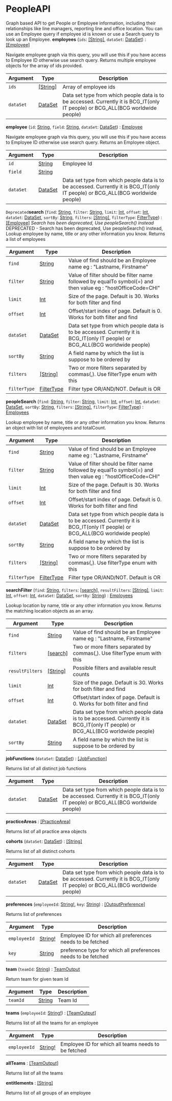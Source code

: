# PeopleAPI
Graph based API to get People or Employee information, including their relationships like line managers, reporting line and office location. You can use an Employee query if employee id is known or use a Search query to look up an Employee.
**employees** (`ids`: [[String]](locationapi/scalar#string), `dataSet`: [DataSet](locationapi/enum#dataset)) : [[Employee]](locationapi/object#employee)

Navigate employee graph via this query, you will use this if you have access to Employee ID otherwise use search query. Returns multiple employee objects for the array of ids provided.

| Argument  | Type               | Description      |
| --------- | ------------------ | ---------------- |
| `ids` | [[String]](locationapi/scalar#string) | Array of employee ids |
| `dataSet` | [DataSet](locationapi/enum#dataset) | Data set type from which people data is to be accessed. Currently it is BCG_IT(only IT people) or BCG_ALL(BCG worldwide people) |

**employee** (`id`: [String](locationapi/scalar#string), `field`: [String](locationapi/scalar#string), `dataSet`: [DataSet](locationapi/enum#dataset)) : [Employee](locationapi/object#employee)

Navigate employee graph via this query, you will use this if you have access to Employee ID otherwise use search query. Returns an Employee object.

| Argument  | Type               | Description      |
| --------- | ------------------ | ---------------- |
| `id` | [String](locationapi/scalar#string) | Employee Id |
| `field` | [String](locationapi/scalar#string) |  |
| `dataSet` | [DataSet](locationapi/enum#dataset) | Data set type from which people data is to be accessed. Currently it is BCG_IT(only IT people) or BCG_ALL(BCG worldwide people) |

`Deprecated`**search** (`find`: [String](locationapi/scalar#string), `filter`: [String](locationapi/scalar#string), `limit`: [Int](locationapi/scalar#int), `offset`: [Int](locationapi/scalar#int), `dataSet`: [DataSet](locationapi/enum#dataset), `sortBy`: [String](locationapi/scalar#string), `filters`: [[String]](locationapi/scalar#string), `filterType`: [FilterType](locationapi/enum#filtertype)) : [[Employee]](locationapi/object#employee)
*Search has been deprecated, Use peopleSearch() instead*
DEPRECATED -  Search has been deprecated, Use peopleSearch() instead, Lookup employee by name, title or any other information you know. Returns a list of employees

| Argument  | Type               | Description      |
| --------- | ------------------ | ---------------- |
| `find` | [String](locationapi/scalar#string) | Value of find should be an Employee name eg : "Lastname, Firstname" |
| `filter` | [String](locationapi/scalar#string) | Value of filter should be filter name followed by equalTo symbol(=) and then value eg : "hostOfficeCode=CHI" |
| `limit` | [Int](locationapi/scalar#int) | Size of the page. Default is 30. Works for both filter and find |
| `offset` | [Int](locationapi/scalar#int) | Offset/start index of page. Default is 0. Works for both filter and find |
| `dataSet` | [DataSet](locationapi/enum#dataset) | Data set type from which people data is to be accessed. Currently it is BCG_IT(only IT people) or BCG_ALL(BCG worldwide people) |
| `sortBy` | [String](locationapi/scalar#string) | A field name by which the list is suppose to be ordered by |
| `filters` | [[String]](locationapi/scalar#string) | Two or more filters separated by commas(,). Use filterType enum with this |
| `filterType` | [FilterType](locationapi/enum#filtertype) | Filter type OR/AND/NOT. Default is OR |

**peopleSearch** (`find`: [String](locationapi/scalar#string), `filter`: [String](locationapi/scalar#string), `limit`: [Int](locationapi/scalar#int), `offset`: [Int](locationapi/scalar#int), `dataSet`: [DataSet](locationapi/enum#dataset), `sortBy`: [String](locationapi/scalar#string), `filters`: [[String]](locationapi/scalar#string), `filterType`: [FilterType](locationapi/enum#filtertype)) : [Employees](locationapi/object#employees)

Lookup employee by name, title or any other information you know. Returns an object with list of employees and totalCount.

| Argument  | Type               | Description      |
| --------- | ------------------ | ---------------- |
| `find` | [String](locationapi/scalar#string) | Value of find should be an Employee name eg : "Lastname, Firstname" |
| `filter` | [String](locationapi/scalar#string) | Value of filter should be filter name followed by equalTo symbol(=) and then value eg : "hostOfficeCode=CHI" |
| `limit` | [Int](locationapi/scalar#int) | Size of the page. Default is 30. Works for both filter and find |
| `offset` | [Int](locationapi/scalar#int) | Offset/start index of page. Default is 0. Works for both filter and find |
| `dataSet` | [DataSet](locationapi/enum#dataset) | Data set type from which people data is to be accessed. Currently it is BCG_IT(only IT people) or BCG_ALL(BCG worldwide people) |
| `sortBy` | [String](locationapi/scalar#string) | A field name by which the list is suppose to be ordered by |
| `filters` | [[String]](locationapi/scalar#string) | Two or more filters separated by commas(,). Use filterType enum with this |
| `filterType` | [FilterType](locationapi/enum#filtertype) | Filter type OR/AND/NOT. Default is OR |

**searchFilter** (`find`: [String](locationapi/scalar#string), `filters`: [[search]](search), `resultFilters`: [[String]](locationapi/scalar#string), `limit`: [Int](locationapi/scalar#int), `offset`: [Int](locationapi/scalar#int), `dataSet`: [DataSet](locationapi/enum#dataset), `sortBy`: [String](locationapi/scalar#string)) : [Employees](locationapi/object#employees)

Lookup location by name, title or any other information you know. Returns the matching location objects as an array.

| Argument  | Type               | Description      |
| --------- | ------------------ | ---------------- |
| `find` | [String](locationapi/scalar#string) | Value of find should be an Employee name eg : "Lastname, Firstname" |
| `filters` | [[search]](search) | Two or more filters separated by commas(,). Use filterType enum with this |
| `resultFilters` | [[String]](locationapi/scalar#string) | Possible filters and available result counts |
| `limit` | [Int](locationapi/scalar#int) | Size of the page. Default is 30. Works for both filter and find |
| `offset` | [Int](locationapi/scalar#int) | Offset/start index of page. Default is 0. Works for both filter and find |
| `dataSet` | [DataSet](locationapi/enum#dataset) | Data set type from which people data is to be accessed. Currently it is BCG_IT(only IT people) or BCG_ALL(BCG worldwide people) |
| `sortBy` | [String](locationapi/scalar#string) | A field name by which the list is suppose to be ordered by |

**jobFunctions** (`dataSet`: [DataSet](locationapi/enum#dataset)) : [[JobFunction]](locationapi/object#jobfunction)

Returns list of all distinct job functions

| Argument  | Type               | Description      |
| --------- | ------------------ | ---------------- |
| `dataSet` | [DataSet](locationapi/enum#dataset) | Data set type from which people data is to be accessed. Currently it is BCG_IT(only IT people) or BCG_ALL(BCG worldwide people) |

**practiceAreas**  : [[PracticeArea]](locationapi/object#practicearea)

Returns list of all practice area objects

**cohorts** (`dataSet`: [DataSet](locationapi/enum#dataset)) : [[String]](locationapi/scalar#string)

Returns list of all distinct cohorts

| Argument  | Type               | Description      |
| --------- | ------------------ | ---------------- |
| `dataSet` | [DataSet](locationapi/enum#dataset) | Data set type from which people data is to be accessed. Currently it is BCG_IT(only IT people) or BCG_ALL(BCG worldwide people) |

**preferences** (`employeeId`: [String!](locationapi/scalar#string), `key`: [String](locationapi/scalar#string)) : [[OutputPreference]](locationapi/object#outputpreference)

Returns list of preferences

| Argument  | Type               | Description      |
| --------- | ------------------ | ---------------- |
| `employeeId` | [String!](locationapi/scalar#string) | Employee ID for which all preferences needs to be fetched |
| `key` | [String](locationapi/scalar#string) | preference type for which all preferences needs to be fetched |

**team** (`teamId`: [String](locationapi/scalar#string)) : [TeamOutput](locationapi/object#teamoutput)

Return team for given team Id

| Argument  | Type               | Description      |
| --------- | ------------------ | ---------------- |
| `teamId` | [String](locationapi/scalar#string) | Team Id |

**teams** (`employeeId`: [String!](locationapi/scalar#string)) : [[TeamOutput]](locationapi/object#teamoutput)

Returns list of all the teams for an employee

| Argument  | Type               | Description      |
| --------- | ------------------ | ---------------- |
| `employeeId` | [String!](locationapi/scalar#string) | Employee ID for which all teams needs to be fetched |

**allTeams**  : [[TeamOutput]](locationapi/object#teamoutput)

Returns list of all the teams

**entitlements**  : [[String]](locationapi/scalar#string)

Returns list of all groups of an employee
